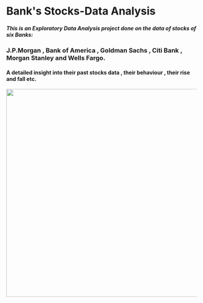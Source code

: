 # Bank's Stocks-Data Analysis
##### This is an Exploratory Data Analysis project done on the data of stocks of six Banks:
                    
### J.P.Morgan , Bank of America , Goldman Sachs , Citi Bank , Morgan Stanley and Wells Fargo.
#### A detailed insight into their past stocks data , their behaviour , their rise and fall etc. 

<img src="https://miro.medium.com/proxy/1*xR4m0oOKz_jRgQU4Oge53g.jpeg" width="670" height="550">

